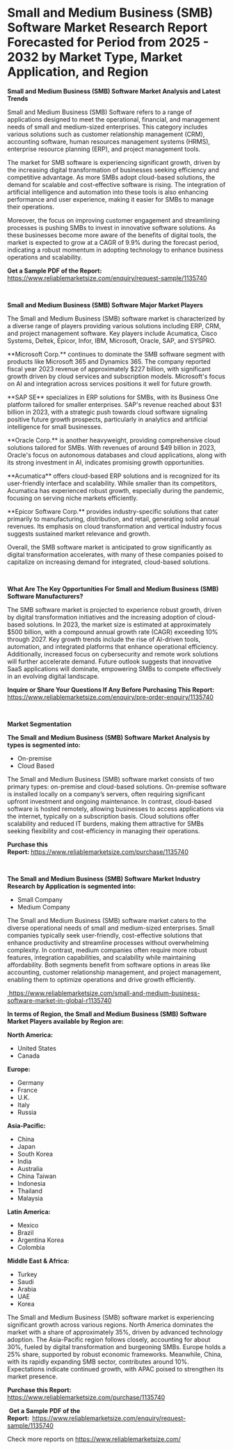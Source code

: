 <p><h1>Small and Medium Business (SMB) Software Market Research Report Forecasted for Period from 2025 -  2032 by Market Type, Market Application, and Region</h1></p><p><strong>Small and Medium Business (SMB) Software Market Analysis and Latest Trends</strong></p>
<p><p>Small and Medium Business (SMB) Software refers to a range of applications designed to meet the operational, financial, and management needs of small and medium-sized enterprises. This category includes various solutions such as customer relationship management (CRM), accounting software, human resources management systems (HRMS), enterprise resource planning (ERP), and project management tools. </p><p>The market for SMB software is experiencing significant growth, driven by the increasing digital transformation of businesses seeking efficiency and competitive advantage. As more SMBs adopt cloud-based solutions, the demand for scalable and cost-effective software is rising. The integration of artificial intelligence and automation into these tools is also enhancing performance and user experience, making it easier for SMBs to manage their operations.</p><p>Moreover, the focus on improving customer engagement and streamlining processes is pushing SMBs to invest in innovative software solutions. As these businesses become more aware of the benefits of digital tools, the market is expected to grow at a CAGR of 9.9% during the forecast period, indicating a robust momentum in adopting technology to enhance business operations and scalability.</p></p>
<p><strong>Get a Sample PDF of the Report:&nbsp;</strong> <a href="https://www.reliablemarketsize.com/enquiry/request-sample/1135740?utm_campaign=2773&utm_medium=2&utm_source=Github&utm_content=ia&utm_term=25032025&utm_id=small-and-medium-business-smb-software">https://www.reliablemarketsize.com/enquiry/request-sample/1135740</a></p>
<p>&nbsp;</p>
<p><strong>Small and Medium Business (SMB) Software Major Market Players</strong></p>
<p><p>The Small and Medium Business (SMB) software market is characterized by a diverse range of players providing various solutions including ERP, CRM, and project management software. Key players include Acumatica, Cisco Systems, Deltek, Epicor, Infor, IBM, Microsoft, Oracle, SAP, and SYSPRO.</p><p>**Microsoft Corp.** continues to dominate the SMB software segment with products like Microsoft 365 and Dynamics 365. The company reported fiscal year 2023 revenue of approximately $227 billion, with significant growth driven by cloud services and subscription models. Microsoft's focus on AI and integration across services positions it well for future growth.</p><p>**SAP SE** specializes in ERP solutions for SMBs, with its Business One platform tailored for smaller enterprises. SAP's revenue reached about $31 billion in 2023, with a strategic push towards cloud software signaling positive future growth prospects, particularly in analytics and artificial intelligence for small businesses.</p><p>**Oracle Corp.** is another heavyweight, providing comprehensive cloud solutions tailored for SMBs. With revenues of around $49 billion in 2023, Oracle's focus on autonomous databases and cloud applications, along with its strong investment in AI, indicates promising growth opportunities.</p><p>**Acumatica** offers cloud-based ERP solutions and is recognized for its user-friendly interface and scalability. While smaller than its competitors, Acumatica has experienced robust growth, especially during the pandemic, focusing on serving niche markets efficiently.</p><p>**Epicor Software Corp.** provides industry-specific solutions that cater primarily to manufacturing, distribution, and retail, generating solid annual revenues. Its emphasis on cloud transformation and vertical industry focus suggests sustained market relevance and growth.</p><p>Overall, the SMB software market is anticipated to grow significantly as digital transformation accelerates, with many of these companies poised to capitalize on increasing demand for integrated, cloud-based solutions.</p></p>
<p>&nbsp;</p>
<p><strong>What Are The Key Opportunities For Small and Medium Business (SMB) Software Manufacturers?</strong></p>
<p><p>The SMB software market is projected to experience robust growth, driven by digital transformation initiatives and the increasing adoption of cloud-based solutions. In 2023, the market size is estimated at approximately $500 billion, with a compound annual growth rate (CAGR) exceeding 10% through 2027. Key growth trends include the rise of AI-driven tools, automation, and integrated platforms that enhance operational efficiency. Additionally, increased focus on cybersecurity and remote work solutions will further accelerate demand. Future outlook suggests that innovative SaaS applications will dominate, empowering SMBs to compete effectively in an evolving digital landscape.</p></p>
<p><strong>Inquire or Share Your Questions If Any Before Purchasing This Report:</strong> <a href="https://www.reliablemarketsize.com/enquiry/pre-order-enquiry/1135740?utm_campaign=2773&utm_medium=2&utm_source=Github&utm_content=ia&utm_term=25032025&utm_id=small-and-medium-business-smb-software">https://www.reliablemarketsize.com/enquiry/pre-order-enquiry/1135740</a></p>
<p>&nbsp;</p>
<p><strong>Market Segmentation</strong></p>
<p><strong>The Small and Medium Business (SMB) Software Market Analysis by types is segmented into:</strong></p>
<p><ul><li>On-premise</li><li>Cloud Based</li></ul></p>
<p><p>The Small and Medium Business (SMB) software market consists of two primary types: on-premise and cloud-based solutions. On-premise software is installed locally on a company’s servers, often requiring significant upfront investment and ongoing maintenance. In contrast, cloud-based software is hosted remotely, allowing businesses to access applications via the internet, typically on a subscription basis. Cloud solutions offer scalability and reduced IT burdens, making them attractive for SMBs seeking flexibility and cost-efficiency in managing their operations.</p></p>
<p><strong>Purchase this Report:&nbsp;</strong><a href="https://www.reliablemarketsize.com/purchase/1135740?utm_campaign=2773&utm_medium=2&utm_source=Github&utm_content=ia&utm_term=25032025&utm_id=small-and-medium-business-smb-software">https://www.reliablemarketsize.com/purchase/1135740</a></p>
<p>&nbsp;</p>
<p><strong>The Small and Medium Business (SMB) Software Market Industry Research by Application is segmented into:</strong></p>
<p><ul><li>Small Company</li><li>Medium Company</li></ul></p>
<p><p>The Small and Medium Business (SMB) software market caters to the diverse operational needs of small and medium-sized enterprises. Small companies typically seek user-friendly, cost-effective solutions that enhance productivity and streamline processes without overwhelming complexity. In contrast, medium companies often require more robust features, integration capabilities, and scalability while maintaining affordability. Both segments benefit from software options in areas like accounting, customer relationship management, and project management, enabling them to optimize operations and drive growth efficiently.</p></p>
<p><a href="https://www.reliablemarketsize.com/small-and-medium-business-software-market-in-global-r1135740?utm_campaign=2773&utm_medium=2&utm_source=Github&utm_content=ia&utm_term=25032025&utm_id=small-and-medium-business-smb-software">&nbsp;https://www.reliablemarketsize.com/small-and-medium-business-software-market-in-global-r1135740</a></p>
<p><strong>In terms of Region, the Small and Medium Business (SMB) Software Market Players available by Region are:</strong></p>
<p>
    <p> <strong> North America: </strong>
        <ul>
            <li>United States</li>
            <li>Canada</li>
        </ul>
        </p> 
    <p> <strong> Europe: </strong>
        <ul>
            <li>Germany</li>
            <li>France</li>
            <li>U.K.</li>
            <li>Italy</li>
            <li>Russia</li>
        </ul>
        </p> 
    <p> <strong> Asia-Pacific: </strong>
        <ul>
            <li>China</li>
            <li>Japan</li>
            <li>South Korea</li>
            <li>India</li>
            <li>Australia</li>
            <li>China Taiwan</li>
            <li>Indonesia</li>
            <li>Thailand</li>
            <li>Malaysia</li>
        </ul>
        </p> 
    <p> <strong> Latin America: </strong>
        <ul>
            <li>Mexico</li>
            <li>Brazil</li>
            <li>Argentina Korea</li>
            <li>Colombia</li>
        </ul>
        </p> 
    <p> <strong> Middle East & Africa: </strong>
        <ul>
            <li>Turkey</li>
            <li>Saudi</li>
            <li>Arabia</li>
            <li>UAE</li>
            <li>Korea</li>
        </ul>
    </p>
    </p>
<p><p>The Small and Medium Business (SMB) software market is experiencing significant growth across various regions. North America dominates the market with a share of approximately 35%, driven by advanced technology adoption. The Asia-Pacific region follows closely, accounting for about 30%, fueled by digital transformation and burgeoning SMBs. Europe holds a 25% share, supported by robust economic frameworks. Meanwhile, China, with its rapidly expanding SMB sector, contributes around 10%. Expectations indicate continued growth, with APAC poised to strengthen its market presence.</p></p>
<p><strong>Purchase this Report: </strong><a href="https://www.reliablemarketsize.com/purchase/1135740?utm_campaign=2773&utm_medium=2&utm_source=Github&utm_content=ia&utm_term=25032025&utm_id=small-and-medium-business-smb-software">https://www.reliablemarketsize.com/purchase/1135740</a></p>
<p>&nbsp;<strong>Get a Sample PDF of the Report:&nbsp;&nbsp;</strong><a href="https://www.reliablemarketsize.com/enquiry/request-sample/1135740?utm_campaign=2773&utm_medium=2&utm_source=Github&utm_content=ia&utm_term=25032025&utm_id=small-and-medium-business-smb-software">https://www.reliablemarketsize.com/enquiry/request-sample/1135740</a></p>
<p><strong></strong></p>
<p>Check more reports on <a href="https://www.reliablemarketsize.com/?utm_campaign=2773&utm_medium=2&utm_source=Github&utm_content=ia&utm_term=25032025&utm_id=small-and-medium-business-smb-software">https://www.reliablemarketsize.com/</a></p>
